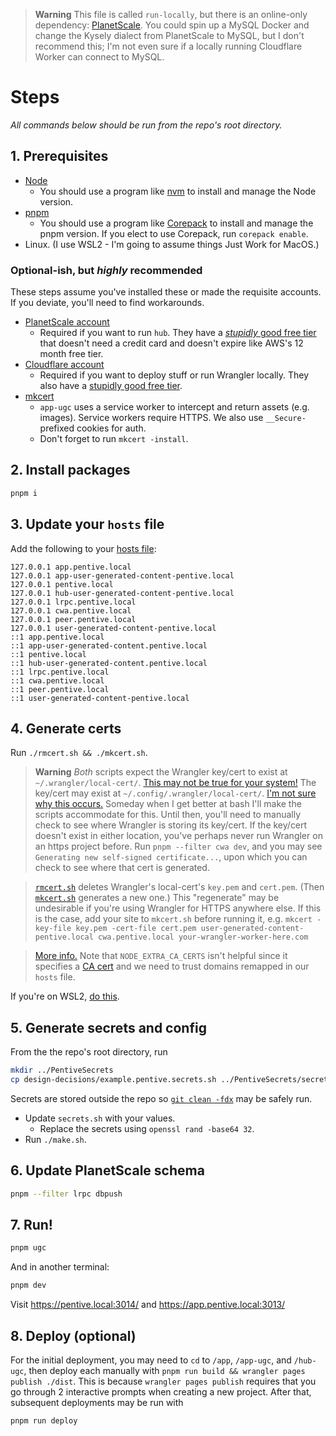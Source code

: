 > **Warning**
> This file is called `run-locally`, but there is an online-only dependency: [PlanetScale](https://planetscale.com/). You could spin up a MySQL Docker and change the Kysely dialect from PlanetScale to MySQL, but I don't recommend this; I'm not even sure if a locally running Cloudflare Worker can connect to MySQL.

# Steps

_All commands below should be run from the repo's root directory._

## 1. Prerequisites

- [Node](https://nodejs.org)
  - You should use a program like [nvm](https://github.com/nvm-sh/nvm) to install and manage the Node version.
- [pnpm](https://pnpm.io/)
  - You should use a program like [Corepack](https://nodejs.org/api/corepack.html) to install and manage the pnpm version. If you elect to use Corepack, run `corepack enable`.
- Linux. (I use WSL2 - I'm going to assume things Just Work for MacOS.)

### Optional-ish, but _highly_ recommended

These steps assume you've installed these or made the requisite accounts. If you deviate, you'll need to find workarounds.

- [PlanetScale account](https://auth.planetscale.com/sign-up)
  - Required if you want to run `hub`. They have a [_stupidly_ good free tier](https://planetscale.com/pricing) that doesn't need a credit card and doesn't expire like AWS's 12 month free tier.
- [Cloudflare account](https://dash.cloudflare.com/sign-up)
  - Required if you want to deploy stuff or run Wrangler locally. They also have a [stupidly good free tier](https://developers.cloudflare.com/workers/platform/pricing/).
- [mkcert](https://github.com/FiloSottile/mkcert)
  - `app-ugc` uses a service worker to intercept and return assets (e.g. images). Service workers require HTTPS. We also use `__Secure-` prefixed cookies for auth.
  - Don't forget to run `mkcert -install`.

## 2. Install packages

```bash
pnpm i
```

## 3. Update your `hosts` file

Add the following to your [hosts file](https://www.howtogeek.com/howto/27350/beginner-geek-how-to-edit-your-hosts-file/):

```
127.0.0.1 app.pentive.local
127.0.0.1 app-user-generated-content-pentive.local
127.0.0.1 pentive.local
127.0.0.1 hub-user-generated-content-pentive.local
127.0.0.1 lrpc.pentive.local
127.0.0.1 cwa.pentive.local
127.0.0.1 peer.pentive.local
127.0.0.1 user-generated-content-pentive.local
::1 app.pentive.local
::1 app-user-generated-content.pentive.local
::1 pentive.local
::1 hub-user-generated-content.pentive.local
::1 lrpc.pentive.local
::1 cwa.pentive.local
::1 peer.pentive.local
::1 user-generated-content-pentive.local
```

## 4. Generate certs

Run `./rmcert.sh && ./mkcert.sh`.

> **Warning** _Both_ scripts expect the Wrangler key/cert to exist at `~/.wrangler/local-cert/`. [This may not be true for your system!](https://github.com/cloudflare/workers-sdk/issues/2118#issuecomment-1445372298) The key/cert may exist at `~/.config/.wrangler/local-cert/`. [I'm not sure why this occurs.](https://github.com/cloudflare/workers-sdk/issues/2118#issuecomment-1486184829) Someday when I get better at bash I'll make the scripts accommodate for this. Until then, you'll need to manually check to see where Wrangler is storing its key/cert. If the key/cert doesn't exist in either location, you've perhaps never run Wrangler on an https project before. Run `pnpm --filter cwa dev`, and you may see `Generating new self-signed certificate...`, upon which you can check to see where that cert is generated.

> [`rmcert.sh`](../rmcert.sh) deletes Wrangler's local-cert's `key.pem` and `cert.pem`. (Then [`mkcert.sh`](../make.sh) generates a new one.) This "regenerate" may be undesirable if you're using Wrangler for HTTPS anywhere else. If this is the case, add your site to `mkcert.sh` before running it, e.g. `mkcert -key-file key.pem -cert-file cert.pem user-generated-content-pentive.local cwa.pentive.local your-wrangler-worker-here.com`

> [More info.](https://github.com/cloudflare/workers-sdk/issues/1908#issuecomment-1416901172) Note that `NODE_EXTRA_CA_CERTS` isn't helpful since it specifies a [CA cert](https://discord.com/channels/595317990191398933/799437470004412476/1039744087672238110) and we need to trust domains remapped in our `hosts` file.

If you're on WSL2, [do this](https://github.com/FiloSottile/mkcert/issues/357#issuecomment-1466762021).

## 5. Generate secrets and config

From the the repo's root directory, run

```bash
mkdir ../PentiveSecrets
cp design-decisions/example.pentive.secrets.sh ../PentiveSecrets/secrets.sh
```

Secrets are stored outside the repo so [`git clean -fdx`](https://tysonwilliams.coding.blog/2020-07-11_systematic_cleaning#git-clean--fdx) may be safely run.

- Update `secrets.sh` with your values.
  - Replace the secrets using `openssl rand -base64 32`.
- Run `./make.sh`.

## 6. Update PlanetScale schema

```bash
pnpm --filter lrpc dbpush
```

## 7. Run!

```bash
pnpm ugc
```

And in another terminal:

```bash
pnpm dev
```

Visit https://pentive.local:3014/ and https://app.pentive.local:3013/

## 8. Deploy (optional)

For the initial deployment, you may need to `cd` to `/app`, `/app-ugc`, and `/hub-ugc`, then deploy each manually with `pnpm run build && wrangler pages publish ./dist`. This is because `wrangler pages publish` requires that you go through 2 interactive prompts when creating a new project. After that, subsequent deployments may be run with

```bash
pnpm run deploy
```
